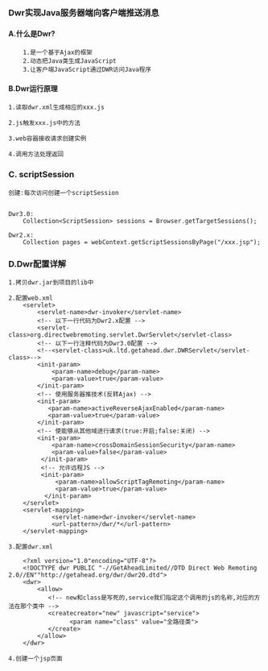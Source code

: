 ### Dwr实现Java服务器端向客户端推送消息

#### A.什么是Dwr?
    
        1.是一个基于Ajax的框架 
        2.动态把Java类生成JavaScript  
        3.让客户端JavaScript通过DWR访问Java程序

#### B.Dwr运行原理
    
    1.读取dwr.xml生成相应的xxx.js 
     
    2.js触发xxx.js中的方法 
      
    3.web容器接收请求创建实例
      
    4.调用方法处理返回
   

### C. scriptSession 
    
    创建:每次访问创建一个scriptSession
                                                
    
    Dwr3.0:
        Collection<ScriptSession> sessions = Browser.getTargetSessions(); 
    
    Dwr2.x:
        Collection pages = webContext.getScriptSessionsByPage("/xxx.jsp");
    
### D.Dwr配置详解

    1.拷贝dwr.jar到项目的lib中
    
    2.配置web.xml
        <servlet>   
            <servlet-name>dwr-invoker</servlet-name>   
            <!-- 以下一行代码为Dwr2.x配置 -->
            <servlet-class>org.directwebremoting.servlet.DwrServlet</servlet-class>
            <!-- 以下一行注释代码为Dwr3.0配置 -->
            <!--<servlet-class>uk.ltd.getahead.dwr.DWRServlet</servlet-class>-->
            <init-param>   
                <param-name>debug</param-name>   
                <param-value>true</param-value>   
            </init-param>
            <!-- 使用服务器推技术(反转Ajax) -->
            <init-param>   
               <param-name>activeReverseAjaxEnabled</param-name>   
               <param-value>true</param-value>   
            </init-param>
            <!-- 使能够从其他域进行请求(true:开启;false:关闭) -->
            <init-param>   
                <param-name>crossDomainSessionSecurity</param-name>   
                <param-value>false</param-value>   
             </init-param>
             <!-- 允许远程JS -->
             <init-param>   
                 <param-name>allowScriptTagRemoting</param-name>   
                 <param-value>true</param-value>   
              </init-param>
        </servlet>
        <servlet-mapping>   
                <servlet-name>dwr-invoker</servlet-name>   
                <url-pattern>/dwr/*</url-pattern>   
        </servlet-mapping>  
     
    3.配置dwr.xml
    
        <?xml version="1.0"encoding="UTF-8"?>
        <!DOCTYPE dwr PUBLIC "-//GetAheadLimited//DTD Direct Web Remoting 2.0//EN""http://getahead.org/dwr/dwr20.dtd">
        <dwr>
            <allow>
               <!-- new和class是写死的,service我们指定这个调用的js的名称,对应的方法在那个类中 -->
               <createcreator="new" javascript="service">
                     <param name="class" value="全路径类">
               </create>
            </allow>
        </dwr>
    
    4.创建一个jsp页面
    
         

